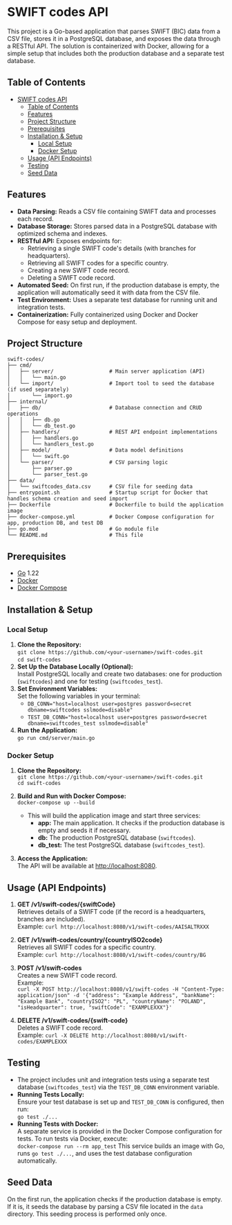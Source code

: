 # SWIFT codes API

This project is a Go-based application that parses SWIFT (BIC) data from a CSV file, stores it in a PostgreSQL database, and exposes the data through a RESTful API. The solution is containerized with Docker, allowing for a simple setup that includes both the production database and a separate test database.

## Table of Contents

- [SWIFT codes API](#swift-codes-api)
  - [Table of Contents](#table-of-contents)
  - [Features](#features)
  - [Project Structure](#project-structure)
  - [Prerequisites](#prerequisites)
  - [Installation \& Setup](#installation--setup)
    - [Local Setup](#local-setup)
    - [Docker Setup](#docker-setup)
  - [Usage (API Endpoints)](#usage-api-endpoints)
  - [Testing](#testing)
  - [Seed Data](#seed-data)

## Features

- **Data Parsing:** Reads a CSV file containing SWIFT data and processes each record.
- **Database Storage:** Stores parsed data in a PostgreSQL database with optimized schema and indexes.
- **RESTful API:** Exposes endpoints for:
  - Retrieving a single SWIFT code's details (with branches for headquarters).
  - Retrieving all SWIFT codes for a specific country.
  - Creating a new SWIFT code record.
  - Deleting a SWIFT code record.
- **Automated Seed:** On first run, if the production database is empty, the application will automatically seed it with data from the CSV file.
- **Test Environment:** Uses a separate test database for running unit and integration tests.
- **Containerization:** Fully containerized using Docker and Docker Compose for easy setup and deployment.

## Project Structure

```
swift-codes/
├── cmd/
│   ├── server/                  # Main server application (API)
│   │   └── main.go
│   └── import/                  # Import tool to seed the database (if used separately)
│       └── import.go
├── internal/
│   ├── db/                      # Database connection and CRUD operations
│   │   ├── db.go
│   │   └── db_test.go
│   ├── handlers/                # REST API endpoint implementations
│   │   ├── handlers.go
│   │   └── handlers_test.go
│   ├── model/                   # Data model definitions
│   │   └── swift.go
│   └── parser/                  # CSV parsing logic
│       ├── parser.go
│       └── parser_test.go
├── data/                        
│   └── swiftcodes_data.csv      # CSV file for seeding data
├── entrypoint.sh                # Startup script for Docker that handles schema creation and seed import
├── Dockerfile                   # Dockerfile to build the application image
├── docker-compose.yml           # Docker Compose configuration for app, production DB, and test DB
├── go.mod                       # Go module file
└── README.md                    # This file
```

## Prerequisites

- [Go](https://golang.org/doc/install) 1.22
- [Docker](https://docs.docker.com/get-docker/)
- [Docker Compose](https://docs.docker.com/compose/install/)

## Installation & Setup

### Local Setup
1. **Clone the Repository:**  
   ```git clone https://github.com/<your-username>/swift-codes.git```  
   ```cd swift-codes```
2. **Set Up the Database Locally (Optional):**  
   Install PostgreSQL locally and create two databases: one for production (`swiftcodes`) and one for testing (`swiftcodes_test`).
3. **Set Environment Variables:**  
   Set the following variables in your terminal:
   - ```DB_CONN="host=localhost user=postgres password=secret dbname=swiftcodes sslmode=disable"```
   - `TEST_DB_CONN="host=localhost user=postgres password=secret dbname=swiftcodes_test sslmode=disable"`
4. **Run the Application:**  
   ```go run cmd/server/main.go```

### Docker Setup
1. **Clone the Repository:**  
   `git clone https://github.com/<your-username>/swift-codes.git`  
   `cd swift-codes`
2. **Build and Run with Docker Compose:**  
   `docker-compose up --build`
   - This will build the application image and start three services:
     - **app:** The main application. It checks if the production database is empty and seeds it if necessary.
     - **db:** The production PostgreSQL database (`swiftcodes`).
     - **db_test:** The test PostgreSQL database (`swiftcodes_test`).

3. **Access the Application:**  
   The API will be available at [http://localhost:8080](http://localhost:8080).

## Usage (API Endpoints)
1. **GET /v1/swift-codes/{swiftCode}**  
   Retrieves details of a SWIFT code (if the record is a headquarters, branches are included).  
   Example: `curl http://localhost:8080/v1/swift-codes/AAISALTRXXX`

2. **GET /v1/swift-codes/country/{countryISO2code}**  
   Retrieves all SWIFT codes for a specific country.  
   Example: `curl http://localhost:8080/v1/swift-codes/country/BG`

3. **POST /v1/swift-codes**  
   Creates a new SWIFT code record.  
   Example:  
   ```curl -X POST http://localhost:8080/v1/swift-codes -H "Content-Type: application/json" -d '{"address": "Example Address", "bankName": "Example Bank", "countryISO2": "PL", "countryName": "POLAND", "isHeadquarter": true, "swiftCode": "EXAMPLEXXX"}'```

4. **DELETE /v1/swift-codes/{swift-code}**  
   Deletes a SWIFT code record.  
   Example: `curl -X DELETE http://localhost:8080/v1/swift-codes/EXAMPLEXXX`

## Testing
- The project includes unit and integration tests using a separate test database (`swiftcodes_test`) via the `TEST_DB_CONN` environment variable.
- **Running Tests Locally:**  
  Ensure your test database is set up and `TEST_DB_CONN` is configured, then run:  
  `go test ./...`
- **Running Tests with Docker:**  
  A separate service is provided in the Docker Compose configuration for tests. To run tests via Docker, execute:  
  `docker-compose run --rm app_test`
  This service builds an image with Go, runs `go test ./...`, and uses the test database configuration automatically.

## Seed Data
On the first run, the application checks if the production database is empty. If it is, it seeds the database by parsing a CSV file located in the `data` directory. This seeding process is performed only once.